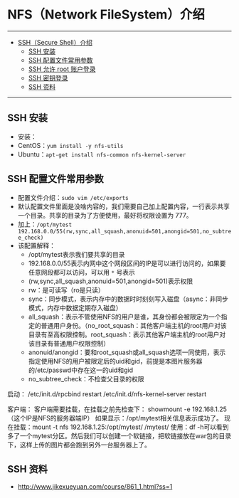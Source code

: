 <h1 id="ssh0">NFS（Network FileSystem）介绍</h1>

------

*   [SSH（Secure Shell）介绍](#ssh0)
    *   [SSH 安装](#ssh1)
    *   [SSH 配置文件常用参数](#ssh2)
    *   [SSH 允许 root 账户登录](#ssh3)
    *   [SSH 密钥登录](#ssh4)
    *   [SSH 资料](#ssh5)

------

<h2 id="ssh1">SSH 安装</h2>

- 安装：
 - CentOS：`yum install -y nfs-utils`
 - Ubuntu：`apt-get install nfs-common nfs-kernel-server`


<h2 id="ssh2">SSH 配置文件常用参数</h2>

- 配置文件介绍：`sudo vim /etc/exports`
 - 默认配置文件里面是没啥内容的，我们需要自己加上配置内容，一行表示共享一个目录。共享的目录为了方便使用，最好将权限设置为 777。
 - 加上：`/opt/mytest 192.168.0.0/55(rw,sync,all_squash,anonuid=501,anongid=501,no_subtree_check)`
 - 该配置解释：
    - /opt/mytest表示我们要共享的目录
    - 192.168.0.0/55表示内网中这个网段区间的IP是可以进行访问的，如果要任意网段都可以访问，可以用 `*` 号表示
    - (rw,sync,all_squash,anonuid=501,anongid=501)表示权限
    - rw：是可读写（ro是只读）
    - sync：同步模式，表示内存中的数据时时刻刻写入磁盘（async：非同步模式，内存中数据定期存入磁盘）
    - all_squash：表示不管使用NFS的用户是谁，其身份都会被限定为一个指定的普通用户身份。（no_root_squash：其他客户端主机的root用户对该目录有至高权限控制。root_squash：表示其他客户端主机的root用户对该目录有普通用户权限控制）
    - anonuid/anongid：要和root_squash或all_squash选项一同使用，表示指定使用NFS的用户被限定后的uid和gid，前提是本图片服务器的/etc/passwd中存在这一的uid和gid
    - no_subtree_check：不检查父目录的权限




启动：
/etc/init.d/rpcbind restart
/etc/init.d/nfs-kernel-server restart

客户端：
客户端需要挂载，在挂载之前先检查下：
showmount -e 192.168.1.25（这个IP是NFS的服务器端IP）
如果显示：/opt/mytest相关信息表示成功了。
现在挂载：mount -t nfs 192.168.1.25:/opt/mytest/ /mytest/
使用：df -h可以看到多了一个mytest分区。然后我们可以创建一个软链接，把软链接放在war包的目录下，这样上传的图片都会跑到另外一台服务器上了。








<h2 id="ssh5">SSH 资料</h2>

- http://www.jikexueyuan.com/course/861_1.html?ss=1 
 

